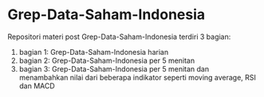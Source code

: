 # Grep-Data-Saham-Indonesia
Repositori  materi post Grep-Data-Saham-Indonesia terdiri 3 bagian:
1. bagian 1: Grep-Data-Saham-Indonesia harian
2. bagian 2: Grep-Data-Saham-Indonesia per 5 menitan
3. bagian 3: Grep-Data-Saham-Indonesia per 5 menitan dan menambahkan nilai dari beberapa indikator seperti moving average, RSI dan MACD
